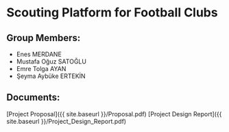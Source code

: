 # Scouting Platform for Football Clubs

## Group Members:
* Enes MERDANE 
* Mustafa Oğuz SATOĞLU 
* Emre Tolga AYAN 
* Şeyma Aybüke ERTEKİN

## Documents:
[Project Proposal]({{ site.baseurl }}/Proposal.pdf)
[Project Design Report]({{ site.baseurl }}/Project_Design_Report.pdf)
